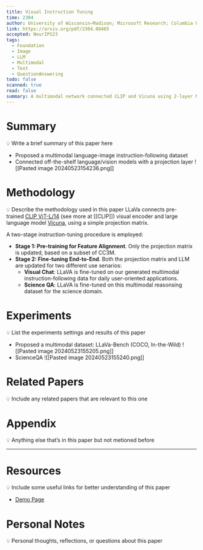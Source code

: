 ```yaml
---
title: Visual Instruction Tuning
time: 2304
author: University of Wisconsin–Madison; Microsoft Research; Columbia University
link: https://arxiv.org/pdf/2304.08485
accepted: NeurIPS23
tags:
  - Foundation
  - Image
  - LLM
  - Multimodal
  - Text
  - QuestionAnswering
todo: false
scanned: true
read: false
summary: A multimodal network connected CLIP and Vicuna using 2-layer MLP.
---
```

# Summary
💡 Write a brief summary of this paper here
- Proposed a multimodal language-image instruction-following dataset
- Connected off-the-shelf language/vision models with a projection layer
![[Pasted image 20240523154236.png]]
# Methodology
💡 Describe the methodology used in this paper
LLaVa connects pre-trained [CLIP ViT-L/14](https://openai.com/research/clip) (see more at [[CLIP]]) visual encoder and large language model [Vicuna](https://github.com/lm-sys/FastChat), using a simple projection matrix. 

A two-stage instruction-tuning procedure is employed:
- **Stage 1: Pre-training for Feature Alignment**. Only the projection matrix is updated, based on a subset of CC3M.
- **Stage 2: Fine-tuning End-to-End**. Both the projection matrix and LLM are updated for two different use senarios:
    - **Visual Chat**: LLaVA is fine-tuned on our generated multimodal instruction-following data for daily user-oriented applications.
    - **Science QA**: LLaVA is fine-tuned on this multimodal reasonsing dataset for the science domain.

# Experiments
💡 List the experiments settings and results of this paper
- Proposed a multimodal dataset: LLaVa-Bench (COCO, In-the-Wild)
![[Pasted image 20240523155205.png]]
- ScienceQA
![[Pasted image 20240523155240.png]]
# Related Papers
💡 Include any related papers that are relevant to this one

# Appendix
💡 Anything else that’s in this paper but not metioned before

---
# Resources
💡 Include some useful links for better understanding of this paper
- [Demo Page](https://llava-vl.github.io/)
# Personal Notes
💡 Personal thoughts, reflections, or questions about this paper